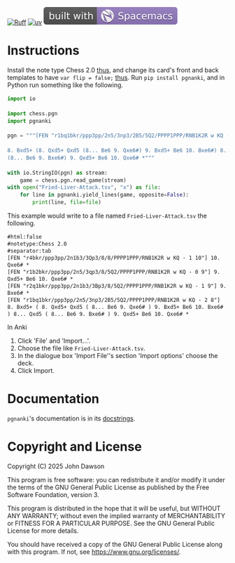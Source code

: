 [![Ruff](https://img.shields.io/endpoint?url=https://raw.githubusercontent.com/astral-sh/ruff/main/assets/badge/v2.json)](https://github.com/astral-sh/ruff)
[![uv](https://img.shields.io/endpoint?url=https://raw.githubusercontent.com/astral-sh/uv/main/assets/badge/v0.json)](https://github.com/astral-sh/uv)
[![Built with Spacemacs](https://raw.githubusercontent.com/syl20bnr/spacemacs/develop/assets/spacemacs-badge.svg)](https://develop.spacemacs.org)

# Instructions

Install the note type Chess 2.0
[thus](https://github.com/TowelSniffer/Anki-Chess-2.0#getting-started), and
change its card's front and back templates to have `var flip = false;`
[thus](https://youtu.be/NZOK1dZAvpI?t=106). Run `pip install pgnanki`, and in
Python run something like the following.

```Python
import io

import chess.pgn
import pgnanki

pgn = """[FEN "r1bq1bkr/ppp3pp/2n5/3np3/2B5/5Q2/PPPP1PPP/RNB1K2R w KQ - 2 8"]

8. Bxd5+ (8. Qxd5+ Qxd5 (8... Be6 9. Qxe6#) 9. Bxd5+ Be6 10. Bxe6#) 8... Qxd5
(8... Be6 9. Bxe6#) 9. Qxd5+ Be6 10. Qxe6# *"""

with io.StringIO(pgn) as stream:
    game = chess.pgn.read_game(stream)
with open("Fried-Liver-Attack.tsv", "x") as file:
    for line in pgnanki.yield_lines(game, opposite=False):
        print(line, file=file)
```

This example would write to a file named `Fried-Liver-Attack.tsv` the following.

```TSV
#html:false
#notetype:Chess 2.0
#separator:tab
[FEN "r4bkr/ppp3pp/2n1b3/3Qp3/8/8/PPPP1PPP/RNB1K2R w KQ - 1 10"] 10. Qxe6# *
[FEN "r1b2bkr/ppp3pp/2n5/3qp3/8/5Q2/PPPP1PPP/RNB1K2R w KQ - 0 9"] 9. Qxd5+ Be6 10. Qxe6# *
[FEN "r2q1bkr/ppp3pp/2n1b3/3Bp3/8/5Q2/PPPP1PPP/RNB1K2R w KQ - 1 9"] 9. Bxe6# *
[FEN "r1bq1bkr/ppp3pp/2n5/3np3/2B5/5Q2/PPPP1PPP/RNB1K2R w KQ - 2 8"] 8. Bxd5+ ( 8. Qxd5+ Qxd5 ( 8... Be6 9. Qxe6# ) 9. Bxd5+ Be6 10. Bxe6# ) 8... Qxd5 ( 8... Be6 9. Bxe6# ) 9. Qxd5+ Be6 10. Qxe6# *
```

In Anki
1. Click 'File' and 'Import...'.
2. Choose the file like `Fried-Liver-Attack.tsv`.
3. In the dialogue box 'Import File''s section 'Import options' choose the deck.
4. Click Import.

# Documentation

`pgnanki`'s documentation is in its
[docstrings](https://github.com/JohnADawson/pgnanki/blob/master/src/pgnanki.py).

# Copyright and License

Copyright (C) 2025 John Dawson

This program is free software: you can redistribute it and/or modify it under
the terms of the GNU General Public License as published by the Free Software
Foundation, version 3.

This program is distributed in the hope that it will be useful, but WITHOUT ANY
WARRANTY; without even the implied warranty of MERCHANTABILITY or FITNESS FOR A
PARTICULAR PURPOSE. See the GNU General Public License for more details.

You should have received a copy of the GNU General Public License along with
this program. If not, see <https://www.gnu.org/licenses/>.
